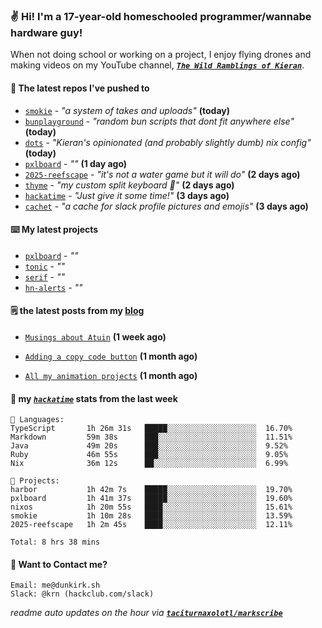 ### ✌️ Hi! I'm a 17-year-old homeschooled programmer/wannabe hardware guy!

When not doing school or working on a project, I enjoy flying drones and making videos on my YouTube channel, [**_`The Wild Ramblings of Kieran`_**](https://youtube.com/@kieran.rambles).

#### 👷 The latest repos I've pushed to

- [`smokie`](https://github.com/taciturnaxolotl/smokie) - _"a system of takes and uploads"_ **(today)**
- [`bunplayground`](https://github.com/taciturnaxolotl/bunplayground) - _"random bun scripts that dont fit anywhere else"_ **(today)**
- [`dots`](https://github.com/taciturnaxolotl/dots) - _"Kieran's opinionated (and probably slightly dumb) nix config"_ **(today)**
- [`pxlboard`](https://github.com/taciturnaxolotl/pxlboard) - _""_ **(1 day ago)**
- [`2025-reefscape`](https://github.com/df1317/2025-reefscape) - _"it's not a water game but it will do"_ **(2 days ago)**
- [`thyme`](https://github.com/taciturnaxolotl/thyme) - _"my custom split keyboard 🫶"_ **(2 days ago)**
- [`hackatime`](https://github.com/hackclub/hackatime) - _"Just give it some time!"_ **(3 days ago)**
- [`cachet`](https://github.com/taciturnaxolotl/cachet) - _"a cache for slack profile pictures and emojis"_ **(3 days ago)**

#### ⌨️ My latest projects

- [`pxlboard`](https://github.com/taciturnaxolotl/pxlboard) - _""_
- [`tonic`](https://github.com/taciturnaxolotl/tonic) - _""_
- [`serif`](https://github.com/taciturnaxolotl/serif) - _""_
- [`hn-alerts`](https://github.com/taciturnaxolotl/hn-alerts) - _""_

#### 🗒️ the latest posts from my [blog](https://dunkirk.sh)

- [`Musings about Atuin`](https://dunkirk.sh/blog/atuin/) **(1 week ago)**

- [`Adding a copy code button`](https://dunkirk.sh/blog/adding-a-copy-button/) **(1 month ago)**

- [`All my animation projects`](https://dunkirk.sh/blog/my-animations/) **(1 month ago)**



#### 📡 my [_`hackatime`_](https://waka.hackclub.com) stats from the last week

```text
💾 Languages:
TypeScript       1h 26m 31s   █████░░░░░░░░░░░░░░░░░░░░  16.70%
Markdown         59m 38s      ███░░░░░░░░░░░░░░░░░░░░░░  11.51%
Java             49m 20s      ███░░░░░░░░░░░░░░░░░░░░░░  9.52%
Ruby             46m 55s      ███░░░░░░░░░░░░░░░░░░░░░░  9.05%
Nix              36m 12s      ██░░░░░░░░░░░░░░░░░░░░░░░  6.99%

💼 Projects:
harbor           1h 42m 7s    █████░░░░░░░░░░░░░░░░░░░░  19.70%
pxlboard         1h 41m 37s   █████░░░░░░░░░░░░░░░░░░░░  19.60%
nixos            1h 20m 55s   ████░░░░░░░░░░░░░░░░░░░░░  15.61%
smokie           1h 10m 28s   ████░░░░░░░░░░░░░░░░░░░░░  13.59%
2025-reefscape   1h 2m 45s    ████░░░░░░░░░░░░░░░░░░░░░  12.11%

Total: 8 hrs 38 mins
```

#### 📮 Want to Contact me?

```text
Email: me@dunkirk.sh
Slack: @krn (hackclub.com/slack)
```

_readme auto updates on the hour via [**`taciturnaxolotl/markscribe`**](https://github.com/taciturnaxolotl/markscribe)_
